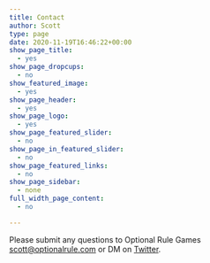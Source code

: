 ```yaml
---
title: Contact
author: Scott
type: page
date: 2020-11-19T16:46:22+00:00
show_page_title:
  - yes
show_page_dropcups:
  - no
show_featured_image:
  - yes
show_page_header:
  - yes
show_page_logo:
  - yes
show_page_featured_slider:
  - no
show_page_in_featured_slider:
  - no
show_page_featured_links:
  - no
show_page_sidebar:
  - none
full_width_page_content:
  - no

---
```

Please submit any questions to Optional Rule Games scott@optionalrule.com or DM on <a href="https://www.twitter.com/optionalrule" target="_blank" rel="noreferrer noopener">Twitter</a>.
